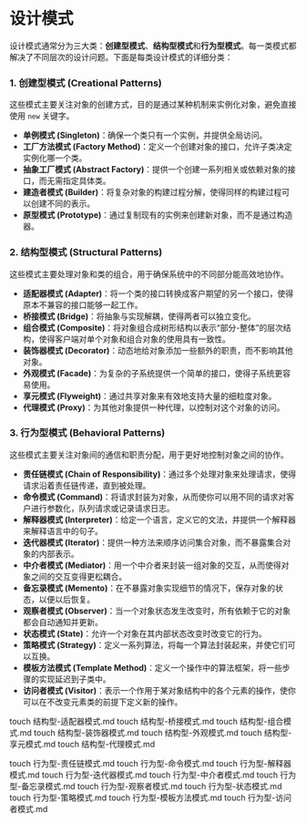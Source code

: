 # 设计模式

设计模式通常分为三大类：**创建型模式**、**结构型模式**和**行为型模式**。每一类模式都解决了不同层次的设计问题。下面是每类设计模式的详细分类：

### 1. 创建型模式 (Creational Patterns)
这些模式主要关注对象的创建方式，目的是通过某种机制来实例化对象，避免直接使用 `new` 关键字。

- **单例模式 (Singleton)**：确保一个类只有一个实例，并提供全局访问。
- **工厂方法模式 (Factory Method)**：定义一个创建对象的接口，允许子类决定实例化哪一个类。
- **抽象工厂模式 (Abstract Factory)**：提供一个创建一系列相关或依赖对象的接口，而无需指定具体类。
- **建造者模式 (Builder)**：将复杂对象的构建过程分解，使得同样的构建过程可以创建不同的表示。
- **原型模式 (Prototype)**：通过复制现有的实例来创建新对象，而不是通过构造器。

### 2. 结构型模式 (Structural Patterns)
这些模式主要处理对象和类的组合，用于确保系统中的不同部分能高效地协作。

- **适配器模式 (Adapter)**：将一个类的接口转换成客户期望的另一个接口，使得原本不兼容的接口能够一起工作。
- **桥接模式 (Bridge)**：将抽象与实现解耦，使得两者可以独立变化。
- **组合模式 (Composite)**：将对象组合成树形结构以表示“部分-整体”的层次结构，使得客户端对单个对象和组合对象的使用具有一致性。
- **装饰器模式 (Decorator)**：动态地给对象添加一些额外的职责，而不影响其他对象。
- **外观模式 (Facade)**：为复杂的子系统提供一个简单的接口，使得子系统更容易使用。
- **享元模式 (Flyweight)**：通过共享对象来有效地支持大量的细粒度对象。
- **代理模式 (Proxy)**：为其他对象提供一种代理，以控制对这个对象的访问。

### 3. 行为型模式 (Behavioral Patterns)
这些模式主要关注对象间的通信和职责分配，用于更好地控制对象之间的协作。

- **责任链模式 (Chain of Responsibility)**：通过多个处理对象来处理请求，使得请求沿着责任链传递，直到被处理。
- **命令模式 (Command)**：将请求封装为对象，从而使你可以用不同的请求对客户进行参数化，队列请求或记录请求日志。
- **解释器模式 (Interpreter)**：给定一个语言，定义它的文法，并提供一个解释器来解释语言中的句子。
- **迭代器模式 (Iterator)**：提供一种方法来顺序访问集合对象，而不暴露集合对象的内部表示。
- **中介者模式 (Mediator)**：用一个中介者来封装一组对象的交互，从而使得对象之间的交互变得更松耦合。
- **备忘录模式 (Memento)**：在不暴露对象实现细节的情况下，保存对象的状态，以便以后恢复。
- **观察者模式 (Observer)**：当一个对象状态发生改变时，所有依赖于它的对象都会自动通知并更新。
- **状态模式 (State)**：允许一个对象在其内部状态改变时改变它的行为。
- **策略模式 (Strategy)**：定义一系列算法，将每一个算法封装起来，并使它们可以互换。
- **模板方法模式 (Template Method)**：定义一个操作中的算法框架，将一些步骤的实现延迟到子类中。
- **访问者模式 (Visitor)**：表示一个作用于某对象结构中的各个元素的操作，使你可以在不改变元素类的前提下定义新的操作。



touch 结构型-适配器模式.md
touch 结构型-桥接模式.md
touch 结构型-组合模式.md
touch 结构型-装饰器模式.md
touch 结构型-外观模式.md
touch 结构型-享元模式.md
touch 结构型-代理模式.md


touch 行为型-责任链模式.md
touch 行为型-命令模式.md
touch 行为型-解释器模式.md
touch 行为型-迭代器模式.md
touch 行为型-中介者模式.md
touch 行为型-备忘录模式.md
touch 行为型-观察者模式.md
touch 行为型-状态模式.md
touch 行为型-策略模式.md
touch 行为型-模板方法模式.md
touch 行为型-访问者模式.md